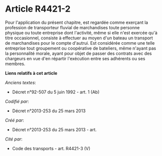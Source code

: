 # Article R4421-2

Pour l'application du présent chapitre, est regardée comme exerçant la profession de transporteur fluvial de marchandises
toute personne physique ou toute entreprise dont l'activité, même si elle n'est exercée qu'à titre occasionnel, consiste à
effectuer au moyen d'un bateau un transport de marchandises pour le compte d'autrui. Est considérée comme une telle
entreprise tout groupement ou coopérative de bateliers, même n'ayant pas la personnalité morale, ayant pour objet de passer
des contrats avec des chargeurs en vue d'en répartir l'exécution entre ses adhérents ou ses membres.

**Liens relatifs à cet article**

_Anciens textes_:

  - Décret n°92-507 du 5 juin 1992 - art. 1 (Ab)

_Codifié par_:

  - Décret n°2013-253 du 25 mars 2013

_Créé par_:

  - Décret n°2013-253 du 25 mars 2013 - art.

_Cité par_:

  - Code des transports - art. R4421-3 (V)
